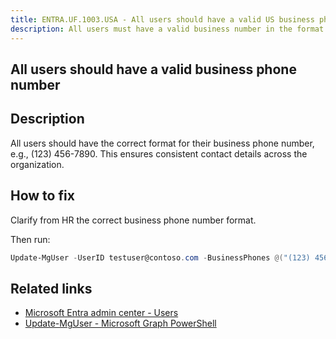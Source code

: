 ```yaml
---
title: ENTRA.UF.1003.USA - All users should have a valid US business phone number - (123) 456-7890
description: All users must have a valid business number in the format (XXX) XXX-XXXX
---
```

## All users should have a valid business phone number

## Description

All users should have the correct format for their business phone number, e.g., (123) 456-7890. This ensures consistent contact details across the organization.

## How to fix

Clarify from HR the correct business phone number format.

Then run:

```powershell
Update-MgUser -UserID testuser@contoso.com -BusinessPhones @("(123) 456-7890")
```

## Related links

- [Microsoft Entra admin center - Users](https://entra.microsoft.com/#view/Microsoft_AAD_UsersAndTenants/UserManagementMenuBlade/~/AllUsers/menuId/)
- [Update-MgUser - Microsoft Graph PowerShell](https://learn.microsoft.com/en-us/powershell/module/microsoft.graph.users/update-mguser)
